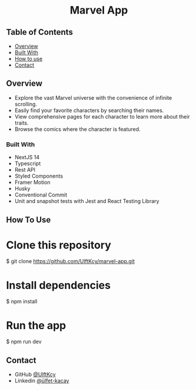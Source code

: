 <h1 align="center">Marvel App</h1>

<!-- TABLE OF CONTENTS -->

## Table of Contents

- [Overview](#overview)
- [Built With](#built-with)
- [How to use](#how-to-use)
- [Contact](#contact)

<!-- OVERVIEW -->

## Overview

- Explore the vast Marvel universe with the convenience of infinite scrolling.
- Easily find your favorite characters by searching their names.
- View comprehensive pages for each character to learn more about their traits.
- Browse the comics where the character is featured.

### Built With

- NextJS 14
- Typescript
- Rest API
- Styled Components
- Framer Motion
- Husky
- Conventional Commit
- Unit and snapshot tests with Jest and React Testing Library

## How To Use

# Clone this repository
$ git clone https://github.com/UlftKcy/marvel-app.git
# Install dependencies
  $ npm install
# Run the app
  $ npm run dev

## Contact

- GitHub [@UlftKcy](https://github.com/UlftKcy)
- Linkedin [@ülfet-kacay](https://www.linkedin.com/in/ulfet-kacay/)
